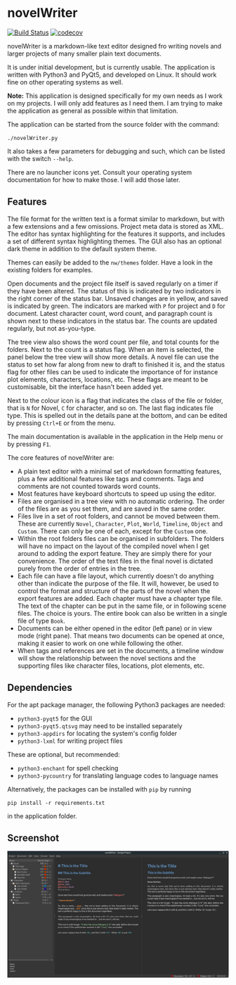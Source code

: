 # novelWriter

[![Build Status](https://travis-ci.com/vkbo/novelWriter.svg?branch=master)](https://travis-ci.com/vkbo/novelWriter)
[![codecov](https://codecov.io/gh/vkbo/novelWriter/branch/master/graph/badge.svg)](https://codecov.io/gh/vkbo/novelWriter)

novelWriter is a markdown-like text editor designed fro writing novels and larger projects of many smaller plain text documents.

It is under initial development, but is currently usable.
The application is written with Python3 and PyQt5, and developed on Linux.
It should work fine on other operating systems as well.

**Note:** This application is designed specifically for my own needs as I work on my projects.
I will only add features as I need them. I am trying to make the application as general as possible within that limitation.

The application can be started from the source folder with the command:
```
./novelWriter.py
```

It also takes a few parameters for debugging and such, which can be listed with the switch `--help`.

There are no launcher icons yet. Consult your operating system documentation for how to make those.
I will add those later.

## Features

The file format for the written text is a format similar to markdown, but with a few extensions and a few omissions.
Project meta data is stored as XML.
The editor has syntax highlighting for the features it supports, and includes a set of different syntax highlighting themes.
The GUI also has an optional dark theme in addition to the default system theme.

Themes can easily be added to the `nw/themes` folder. Have a look in the existing folders for examples.

Open documents and the project file itself is saved regularly on a timer if they have been altered.
The status of this is indicated by two indicators in the right corner of the status bar. Unsaved changes are in yellow, and saved is indicated by green. The indicators are marked with `P` for project and `D` for document.
Latest character count, word count, and paragraph count is shown next to these indicators in the status bar.
The counts are updated regularly, but not as-you-type.

The tree view also shows the word count per file, and total counts for the folders.
Next to the count is a status flag. When an item is selected, the panel below the tree view will show more details.
A novel file can use the status to set how far along from new to draft to finished it is, and the status flag for other files can be used to indicate the importance of for instance plot elements, characters, locations, etc.
These flags are meant to be customisable, bit the interface hasn't been added yet.

Next to the colour icon is a flag that indicates the class of the file or folder, that is `N` for Novel, `C` for character, and so on. The last flag indicates file type. This is spelled out in the details pane at the bottom, and can be edited by pressing `Ctrl+E` or from the menu.

The main documentation is available in the application in the Help menu or by pressing `F1`.

The core features of novelWriter are:

* A plain text editor with a minimal set of markdown formatting features, plus a few additional features like tags and comments. Tags and comments are not counted towards word counts.
* Most features have keyboard shortcuts to speed up using the editor.
* Files are organised in a tree view with no automatic ordering. The order of the files are as you set them, and are saved in the same order.
* Files live in a set of root folders, and cannot be moved between them. These are currently `Novel`, `Character`, `Plot`, `World`, `Timeline`, `Object` and `Custom`. There can only be one of each, except for the `Custom` one.
* Within the root folders files can be organised in subfolders. The folders will have no impact on the layout of the compiled novel when I get around to adding the export feature. They are simply there for your convenience. The order of the text files in the final novel is dictated purely from the order of entries in the tree.
* Each file can have a file layout, which currently doesn't do anything other than indicate the purpose of the file. It will, however, be used to control the format and structure of the parts of the novel when the export features are added. Each chapter must have a chapter type file. The text of the chapter can be put in the same file, or in following scene files. The choice is yours. The entire book can also be written in a single file of type `Book`.
* Documents can be either opened in the editor (left pane) or in view mode (right pane). That means two documents can be opened at once, making it easier to work on one while following the other.
* When tags and references are set in the documents, a timeline window will show the relationship between the novel sections and the supporting files like character files, locations, plot elements, etc.

## Dependencies

For the apt package manager, the following Python3 packages are needed:

* `python3-pyqt5` for the GUI
* `python3-pyqt5.qtsvg` may need to be installed separately
* `python3-appdirs` for locating the system's config folder
* `python3-lxml` for writing project files

These are optional, but recommended:

* `python3-enchant` for spell checking
* `python3-pycountry` for translating language codes to language names

Alternatively, the packages can be installed with `pip` by running
```
pip install -r requirements.txt
```
in the application folder.

## Screenshot

![Screenshot 1](screenshot.png)
